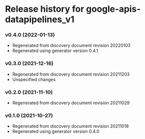 # Release history for google-apis-datapipelines_v1

### v0.4.0 (2022-01-13)

* Regenerated from discovery document revision 20220103
* Regenerated using generator version 0.4.1

### v0.3.0 (2021-12-16)

* Regenerated from discovery document revision 20211203
* Unspecified changes

### v0.2.0 (2021-11-10)

* Regenerated from discovery document revision 20211029

### v0.1.0 (2021-10-27)

* Regenerated from discovery document revision 20211018
* Regenerated using generator version 0.4.0

